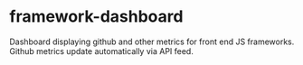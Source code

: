 # framework-dashboard
Dashboard displaying github and other metrics for front end JS frameworks. Github metrics update automatically via API feed.
